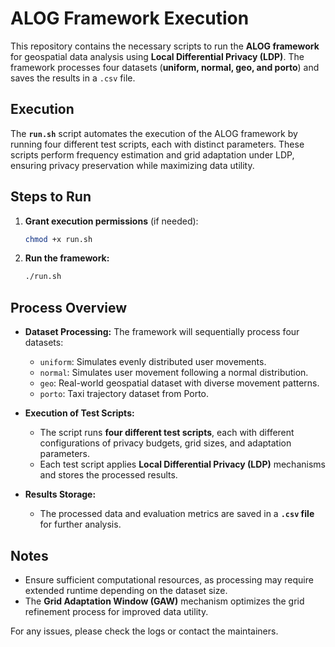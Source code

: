 # ALOG Framework Execution

This repository contains the necessary scripts to run the **ALOG framework** for geospatial data analysis using **Local Differential Privacy (LDP)**. The framework processes four datasets (**uniform, normal, geo, and porto**) and saves the results in a `.csv` file.

## Execution

The **`run.sh`** script automates the execution of the ALOG framework by running four different test scripts, each with distinct parameters. These scripts perform frequency estimation and grid adaptation under LDP, ensuring privacy preservation while maximizing data utility.

## Steps to Run

1. **Grant execution permissions** (if needed):
   ```bash
   chmod +x run.sh
   ```

2. **Run the framework:**
   ```bash
   ./run.sh
   ```

## Process Overview

- **Dataset Processing:** The framework will sequentially process four datasets:
  - `uniform`: Simulates evenly distributed user movements.
  - `normal`: Simulates user movement following a normal distribution.
  - `geo`: Real-world geospatial dataset with diverse movement patterns.
  - `porto`: Taxi trajectory dataset from Porto.

- **Execution of Test Scripts:**
  - The script runs **four different test scripts**, each with different configurations of privacy budgets, grid sizes, and adaptation parameters.
  - Each test script applies **Local Differential Privacy (LDP)** mechanisms and stores the processed results.

- **Results Storage:**
  - The processed data and evaluation metrics are saved in a **`.csv` file** for further analysis.

## Notes
- Ensure sufficient computational resources, as processing may require extended runtime depending on the dataset size.
- The **Grid Adaptation Window (GAW)** mechanism optimizes the grid refinement process for improved data utility.

For any issues, please check the logs or contact the maintainers.


